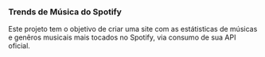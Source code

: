 ### Trends de Música do Spotify ###

Este projeto tem o objetivo de criar uma site com as estátisticas de músicas e genêros musicais mais tocados no Spotify, via consumo de sua API oficial.

